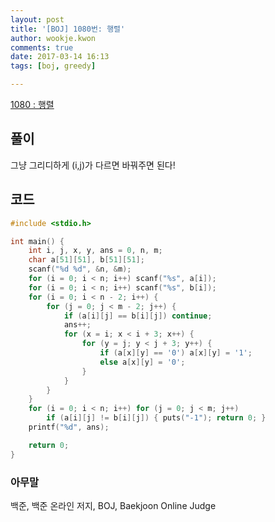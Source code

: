 ```yaml
---
layout: post
title: '[BOJ] 1080번: 행렬'
author: wookje.kwon
comments: true
date: 2017-03-14 16:13
tags: [boj, greedy]

---
```


[1080 : 행렬](https://www.acmicpc.net/problem/1080)

## 풀이

그냥 그리디하게 (i,j)가 다르면 바꿔주면 된다!

## 코드

```cpp
#include <stdio.h>

int main() {
	int i, j, x, y, ans = 0, n, m;
	char a[51][51], b[51][51];
	scanf("%d %d", &n, &m);
	for (i = 0; i < n; i++) scanf("%s", a[i]);
	for (i = 0; i < n; i++) scanf("%s", b[i]);
	for (i = 0; i < n - 2; i++) {
		for (j = 0; j < m - 2; j++) {
			if (a[i][j] == b[i][j]) continue;
			ans++;
			for (x = i; x < i + 3; x++) {
				for (y = j; y < j + 3; y++) {
					if (a[x][y] == '0') a[x][y] = '1';
					else a[x][y] = '0';
				}
			}
		}
	}
	for (i = 0; i < n; i++) for (j = 0; j < m; j++)
		if (a[i][j] != b[i][j]) { puts("-1"); return 0; }
	printf("%d", ans);

	return 0;
}
```

### 아무말  
백준, 백준 온라인 저지, BOJ, Baekjoon Online Judge

